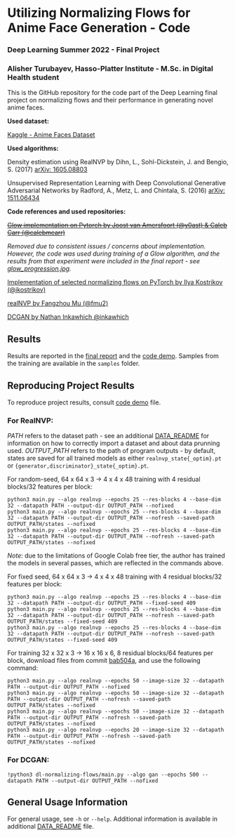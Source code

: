 # Utilizing Normalizing Flows for Anime Face Generation - Code
### Deep Learning Summer 2022 - Final Project
### Alisher Turubayev, Hasso-Platter Institute - M.Sc. in Digital Health student

This is the GitHub repository for the code part of the Deep Learning final project on normalizing flows and their performance in generating novel anime faces. 

**Used dataset:**

[Kaggle - Anime Faces Dataset](https://www.kaggle.com/datasets/splcher/animefacedataset)

**Used algorithms:**

Density estimation using RealNVP by Dihn, L., Sohl-Dickstein, J. and Bengio, S. (2017) [arXiv: 1605.08803](https://arxiv.org/pdf/1605.08803.pdf)

Unsupervised Representation Learning with Deep Convolutional Generative Adversarial Networks by Radford, A., Metz, L. and Chintala, S. (2016) [arXiv: 1511.06434](https://arxiv.org/pdf/1511.06434.pdf)

**Code references and used repositories:**

~~[Glow implementation on Pytorch by Joost van Amersfoort (@y0ast) & Caleb Carr (@calebmcarr)](https://github.com/y0ast/Glow-PyTorch)~~

*Removed due to consistent issues / concerns about implementation. However, the code was used during training of a Glow algorithm, and the results from that experiment were included in the final report - see [glow_progression.jpg](samples/glow_progression.jpg).*

[Implementation of selected normalizing flows on PyTorch by Ilya Kostrikov (@ikostrikov)](https://github.com/ikostrikov/pytorch-flows)

[realNVP by Fangzhou Mu (@fmu2)](https://github.com/fmu2/realNVP)

[DCGAN by Nathan Inkawhich @inkawhich](https://github.com/pytorch/tutorials/blob/master/beginner_source/dcgan_faces_tutorial.py)

## Results

Results are reported in the [final report](report/final_report.pdf) and the [code demo](etc/colab_demo.ipynb). Samples from the training are available in the `samples` folder. 

## Reproducing Project Results

To reproduce project results, consult [code demo](demo/colab_demo.ipynb) file. 

### For RealNVP:

*PATH* refers to the dataset path - see an additional [DATA_README](datasets/DATA_README.md) for information on how to correctly import a dataset and about data prunning used. *OUTPUT_PATH* refers to the path of program outputs - by default, states are saved for all trained models as either `realnvp_state{_optim}.pt` or `{generator,discriminator}_state{_optim}.pt`.  

For random-seed, 64 x 64 x 3 -> 4 x 4 x 48 training with 4 residual blocks/32 features per block:
```
python3 main.py --algo realnvp --epochs 25 --res-blocks 4 --base-dim 32 --datapath PATH --output-dir OUTPUT_PATH --nofixed
python3 main.py --algo realnvp --epochs 25 --res-blocks 4 --base-dim 32 --datapath PATH --output-dir OUTPUT_PATH --nofresh --saved-path OUTPUT_PATH/states --nofixed
python3 main.py --algo realnvp --epochs 25 --res-blocks 4 --base-dim 32 --datapath PATH --output-dir OUTPUT_PATH --nofresh --saved-path OUTPUT_PATH/states --nofixed
```
*Note:* due to the limitations of Google Colab free tier, the author has trained the models in several passes, which are reflected in the commands above.

For fixed seed, 64 x 64 x 3 -> 4 x 4 x 48 training with 4 residual blocks/32 features per block:
```
python3 main.py --algo realnvp --epochs 25 --res-blocks 4 --base-dim 32 --datapath PATH --output-dir OUTPUT_PATH --fixed-seed 409
python3 main.py --algo realnvp --epochs 25 --res-blocks 4 --base-dim 32 --datapath PATH --output-dir OUTPUT_PATH --nofresh --saved-path OUTPUT_PATH/states --fixed-seed 409
python3 main.py --algo realnvp --epochs 25 --res-blocks 4 --base-dim 32 --datapath PATH --output-dir OUTPUT_PATH --nofresh --saved-path OUTPUT_PATH/states --fixed-seed 409
```

For training 32 x 32 x 3 -> 16 x 16 x 6, 8 residual blocks/64 features per block, download files from commit [bab504a](bab504a2671de6ae5e3032e4d0fbb661d1ae563c), and use the following command:
```
python3 main.py --algo realnvp --epochs 50 --image-size 32 --datapath PATH --output-dir OUTPUT_PATH --nofixed
python3 main.py --algo realnvp --epochs 50 --image-size 32 --datapath PATH --output-dir OUTPUT_PATH --nofresh --saved-path OUTPUT_PATH/states --nofixed
python3 main.py --algo realnvp --epochs 50 --image-size 32 --datapath PATH --output-dir OUTPUT_PATH --nofresh --saved-path OUTPUT_PATH/states --nofixed
python3 main.py --algo realnvp --epochs 20 --image-size 32 --datapath PATH --output-dir OUTPUT_PATH --nofresh --saved-path OUTPUT_PATH/states --nofixed
```

### For DCGAN:

```
!python3 dl-normalizing-flows/main.py --algo gan --epochs 500 --datapath PATH --output-dir OUTPUT_PATH --nofixed
```

## General Usage Information

For general usage, see `-h` or `--help`. Additional information is available in additional [DATA_README](datasets/DATA_README.md) file.